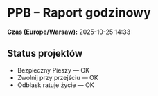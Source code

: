 # PPB – Raport godzinowy
**Czas (Europe/Warsaw):** 2025-10-25 14:33

## Status projektów
- Bezpieczny Pieszy — OK
- Zwolnij przy przejściu — OK
- Odblask ratuje życie — OK

